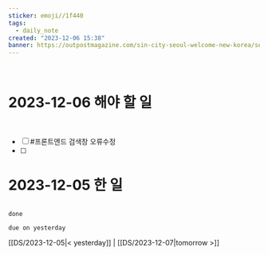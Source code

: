 ```yaml
---
sticker: emoji//1f440
tags:
  - daily_note
created: "2023-12-06 15:38"
banner: https://outpostmagazine.com/sin-city-seoul-welcome-new-korea/seoul-skyline-photo/
---
```


​

# 2023-12-06 해야 할 일

​
- [ ] #프론트엔드  검색창 오류수정
- [ ] 


# 2023-12-05 한 일

```tasks

done

due on yesterday

```

[[DS/2023-12-05|< yesterday]] | [[DS/2023-12-07|tomorrow >]]